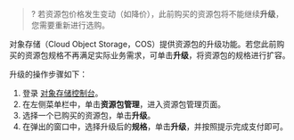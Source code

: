 >? 若资源包价格发生变动（如降价），此前购买的资源包将不能继续**升级**，您需要重新进行选购。
>

对象存储（Cloud Object Storage，COS）提供资源包的升级功能。若您此前购买的资源包规格不再满足实际业务需求，可单击**升级**，将资源包的规格进行扩容。

升级的操作步骤如下：
1. 登录 [对象存储控制台](https://console.cloud.tencent.com/cos5)。
2. 在左侧菜单栏中，单击**资源包管理**，进入资源包管理页面。
3. 选择一个已购买的资源包，单击**升级**。
4. 在弹出的窗口中，选择升级后的**规格**，单击**升级**，并按照提示完成支付即可。

